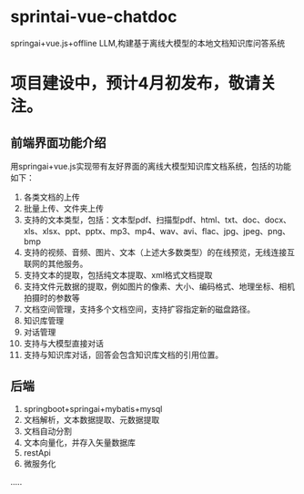 # sprintai-vue-chatdoc
springai+vue.js+offline LLM,构建基于离线大模型的本地文档知识库问答系统

# 项目建设中，预计4月初发布，敬请关注。

## 前端界面功能介绍
用springai+vue.js实现带有友好界面的离线大模型知识库文档系统，包括的功能如下：
1. 各类文档的上传
2. 批量上传、文件夹上传
3. 支持的文本类型，包括：文本型pdf、扫描型pdf、html、txt、doc、docx、xls、xlsx、ppt、pptx、mp3、mp4、wav、avi、flac、jpg、jpeg、png、bmp
4. 支持的视频、音频、图片、文本（上述大多数类型）的在线预览，无线连接互联网的其他服务。
5. 支持文本的提取，包括纯文本提取、xml格式文档提取
6. 支持文件元数据的提取，例如图片的像素、大小、编码格式、地理坐标、相机拍摄时的参数等
7. 文档空间管理，支持多个文档空间，支持扩容指定新的磁盘路径。
8. 知识库管理
9. 对话管理
10. 支持与大模型直接对话
11. 支持与知识库对话，回答会包含知识库文档的引用位置。

## 后端
1. springboot+springai+mybatis+mysql
2. 文档解析，文本数据提取、元数据提取
3. 文档自动分割
4. 文本向量化，并存入矢量数据库
5. restApi
6. 微服务化

.....
